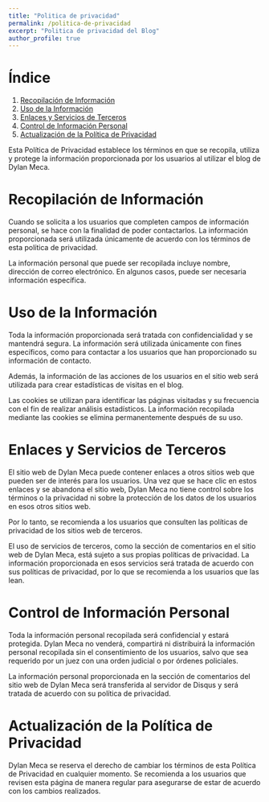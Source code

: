 ```yaml
---
title: "Politica de privacidad"
permalink: /politica-de-privacidad
excerpt: "Politica de privacidad del Blog"
author_profile: true
---
```


# Índice

1. [Recopilación de Información](#recopilación-de-información)
2. [Uso de la Información](#uso-de-la-información)
3. [Enlaces y Servicios de Terceros](#enlaces-y-servicios-de-terceros)
4. [Control de Información Personal](#control-de-información-personal)
7. [Actualización de la Política de Privacidad](#actualización-de-la-política-de-privacidad)

Esta Política de Privacidad establece los términos en que se recopila, utiliza y protege la información proporcionada por los usuarios al utilizar el blog de Dylan Meca.

# Recopilación de Información
Cuando se solicita a los usuarios que completen campos de información personal, se hace con la finalidad de poder contactarlos. La información proporcionada será utilizada únicamente de acuerdo con los términos de esta política de privacidad.

La información personal que puede ser recopilada incluye nombre, dirección de correo electrónico. En algunos casos, puede ser necesaria información específica.

# Uso de la Información
Toda la información proporcionada será tratada con confidencialidad y se mantendrá segura. La información será utilizada únicamente con fines específicos, como para contactar a los usuarios que han proporcionado su información de contacto.

Además, la información de las acciones de los usuarios en el sitio web será utilizada para crear estadísticas de visitas en el blog.

Las cookies se utilizan para identificar las páginas visitadas y su frecuencia con el fin de realizar análisis estadísticos. La información recopilada mediante las cookies se elimina permanentemente después de su uso.

# Enlaces y Servicios de Terceros
El sitio web de Dylan Meca puede contener enlaces a otros sitios web que pueden ser de interés para los usuarios. Una vez que se hace clic en estos enlaces y se abandona el sitio web, Dylan Meca no tiene control sobre los términos o la privacidad ni sobre la protección de los datos de los usuarios en esos otros sitios web.

Por lo tanto, se recomienda a los usuarios que consulten las políticas de privacidad de los sitios web de terceros.

El uso de servicios de terceros, como la sección de comentarios en el sitio web de Dylan Meca, está sujeto a sus propias políticas de privacidad. La información proporcionada en esos servicios será tratada de acuerdo con sus políticas de privacidad, por lo que se recomienda a los usuarios que las lean.

# Control de Información Personal
Toda la información personal recopilada será confidencial y estará protegida. Dylan Meca no venderá, compartirá ni distribuirá la información personal recopilada sin el consentimiento de los usuarios, salvo que sea requerido por un juez con una orden judicial o por órdenes policiales.

La información personal proporcionada en la sección de comentarios del sitio web de Dylan Meca será transferida al servidor de Disqus y será tratada de acuerdo con su política de privacidad.

# Actualización de la Política de Privacidad
Dylan Meca se reserva el derecho de cambiar los términos de esta Política de Privacidad en cualquier momento. Se recomienda a los usuarios que revisen esta página de manera regular para asegurarse de estar de acuerdo con los cambios realizados.
